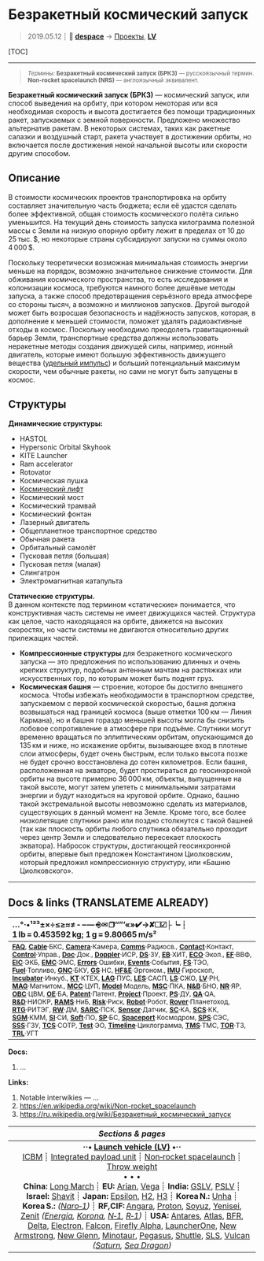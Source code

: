 # Безракетный космический запуск
> 2019.05.12 ┊ **🚀 [despace](index.md)** → [Проекты](project.md), **[LV](lv.md)**

[TOC]

---

> <small>*Термины:* **Безракетный космический запуск (БРКЗ)** — русскоязычный термин. **Non-rocket spacelaunch (NRS)** — англоязычный эквивалент.</small>

**Безракетный космический запуск (БРКЗ)** — космический запуск, или способ выведения на орбиту, при котором некоторая или вся необходимая скорость и высота достигается без помощи традиционных ракет, запускаемых с земной поверхности. Предложено множество альтернатив ракетам. В некоторых системах, таких как ракетные салазки и воздушный старт, ракета участвует в достижении орбиты, но включается после достижения некой начальной высоты или скорости другим способом.



## Описание
В стоимости космических проектов транспортировка на орбиту составляет значительную часть бюджета; если её удастся сделать более эффективной, общая стоимость космического полёта сильно уменьшится. На текущий день стоимость запуска килограмма полезной массы с Земли на низкую опорную орбиту лежит в пределах от 10 до 25 тыс. \$, но некоторые страны субсидируют запуски на суммы около 4 000 $.

Поскольку теоретически возможная минимальная стоимость энергии меньше на порядок, возможно значительное снижение стоимости. Для обживания космического пространства, то есть исследования и колонизации космоса, требуются намного более дешёвые методы запуска, а также способ предотвращения серьёзного вреда атмосфере со стороны тысяч, а возможно и миллионов запусков. Другой выгодой может быть возросшая безопасность и надёжность запусков, которая, в дополнение к меньшей стоимости, поможет удалять радиоактивные отходы в космос. Поскольку необходимо преодолеть гравитационный барьер Земли, транспортные средства должны использовать неракетные методы создания движущей силы, например, ионный двигатель, которые имеют большую эффективность движущего вещества ([удельный импульс](isp.md)) и больший потенциальный максимум скорости, чем обычные ракеты, но сами не могут быть запущены в космос.



## Структуры
**Динамические структуры:**

   - HASTOL
   - Hypersonic Orbital Skyhook
   - KITE Launcher
   - Ram accelerator
   - Rotovator
   - Космическая пушка
   - [Космический лифт](space_elev.md)
   - Космический мост
   - Космический трамвай
   - Космический фонтан
   - Лазерный двигатель
   - Общепланетное транспортное средство
   - Обычная ракета
   - Орбитальный самолёт
   - Пусковая петля (большая)
   - Пусковая петля (малая)
   - Слингатрон
   - Электромагнитная катапульта

**Статические структуры.**  
В данном контексте под термином «статические» понимается, что конструктивная часть системы не имеет движущихся частей. Структура как целое, часто находящаяся на орбите, движется на высоких скоростях, но части системы не двигаются относительно других прилежащих частей.
   - **Компрессионные структуры** для безракетного космического запуска — это предложения по использованию длинных и очень крепких структур, подобных антенным мачтам на растяжках или искусственных гор, по которым может быть поднят груз.
   - **Космическая башня** — строение, которое бы достигло внешнего космоса. Чтобы избежать необходимости в транспортном средстве, запускаемом с первой космической скоростью, башня должна возвышаться над границей космоса (выше отметки 100 км — Линия Кармана), но и башня гораздо меньшей высоты могла бы снизить лобовое сопротивление в атмосфере при подъёме. Спутники могут временно вращаться по эллиптическим орбитам, опускающимся до 135 км и ниже, но искажение орбиты, вызывающее вход в плотные слои атмосферы, будет очень быстрым, если только высота позже не будет срочно восстановлена до сотен километров. Если башня, расположенная на экваторе, будет простираться до геосинхронной орбиты на высоте примерно 36 000 км, объекты, выпущенные на такой высоте, могут затем улететь с минимальными затратами энергии и будут находиться на круговой орбите. Однако, башню такой экстремальной высоты невозможно сделать из материалов, существующих в данный момент на Земле. Кроме того, все более низколетящие спутники рано или поздно столкнутся с такой башней (так как плоскость орбиты любого спутника обязательно проходит через центр Земли и следовательно пересекает плоскость экватора). Набросок структуры, достигающей геосинхронной орбиты, впервые был предложен Константином Циолковским, который предложил компрессионную структуру, или «Башню Циолковского».



<p style="page-break-after:always"> </p>

---

## Docs & links (TRANSLATEME ALREADY)
|…°·•¹²³±×÷≤≥≈≠ ‑ −— ⎆✉ ❐“”’«»✔→✘☐☑├┕┆ 1 lb = 0.453592 kg; 1 g = 9.80665 m/s²|
|:--|
|<small>**[FAQ](faq.md)**, **[Cable](cable.md)**·БКС, **[Camera](camera.md)**·Камера, **[Comms](comms.md)**·Радиосв., **[Contact](contact.md)**·Контакт, **[Control](control.md)**·Управ., **[Doc](doc.md)**·Док., **[Doppler](doppler.md)**·ИСР, **[DS](ds.md)**·ЗУ, **[EB](eb.md)**·ХИТ, **[ECO](ecology.md)**·Экол., **[EF](ef.md)**·ВВФ, **[ElC](elc.md)**·ЭКБ, **[EMC](emc.md)**·ЭМС, **[Errors](error.md)**·Ошибки, **[Events](event.md)**·События, **[FS](fs.md)**·ТЭО, **[Fuel](fuel.md)**·Топливо, **[GNC](gnc.md)**·БКУ, **[GS](scs.md)**·НС, **[HF&E](hfe.md)**·Эргоном., **[IMU](imu.md)**·Гироскоп, **[Incubator](incubator.md)**·Инкуб., **[KT](kt.md)**·КТЕХ, **[LAG](lag.md)**·ПУC, **[LES](les.md)**·САСП, **[LS](ls.md)**·СЖО, **[LV](lv.md)**·РН, **[MAG](mag.md)**·Магнитом., **[MCC](mcc.md)**·ЦУП, **[Model](model.md)**·Модель, **[MSC](sc.md)**·ПКА, **[N&B](nnb.md)**·БНО, **[NR](nr.md)**·ЯР, **[OBC](obc.md)**·ЦВМ, **[OE](oe.md)**·БА, **[Patent](патент.md)**·Патент, **[Project](project.md)**·Проект, **[PS](ps.md)**·ДУ, **[QA](quality.md)**·QA, **[R&D](rnd.md)**·НИОКР, **[RAMS](rams.md)**·НиБ, **[Risk](risk.md)**·Риск, **[Robot](robotics.md)**·Робот, **[Rover](rover.md)**·Планетоход, **[RTG](rtg.md)**·РИТЭГ, **[RW](rw.md)**·ДМ, **[SARC](sarc.md)**·ПСК, **[Sensor](sensor.md)**·Датчик, **[SC](sc.md)**·КА, **[SCS](scs.md)**·КК, **[SGM](sgm.md)**·КММ, **[SI](si.md)**·СИ, **[Soft](soft.md)**·ПО, **[SP](sp.md)**·БС, **[Spaceport](spaceport.md)**·Космодром, **[SPS](sps.md)**·СЭС, **[SSS](sss.md)**·ГЗУ, **[TCS](tcs.md)**·СОТР, **[Test](test.md)**·ЭО, **[Timeline](timeline.md)**·Циклограмма, **[TMS](tms.md)**·ТМС, **[TOR](tor.md)**·ТЗ, **[TRL](trl.md)**·УГТ</small>|

**Docs:**

   1. …

**Links:**

   1. Notable interwikies — …
   1. <https://en.wikipedia.org/wiki/Non-rocket_spacelaunch>
   1. <https://ru.wikipedia.org/wiki/Безракетный_космический_запуск>

|*Sections & pages*|
|:--:|
|**··• [Launch vehicle (LV)](lv.md) •··**<br> [ICBM](icbm.md) ┊ [Integrated payload unit](lv.md) ┊ [Non‑rocket spacelaunch](nrs.md) ┊ [Throw weight](throw_weight.md)<br>• • •<br> **China:** [Long March](long_march.md) ┊ **EU:** [Arian](arian.md), [Vega](vega.md) ┊ **India:** [GSLV](gslv.md), [PSLV](pslv.md) ┊ **Israel:** [Shavit](shavit.md) ┊ **Japan:** [Epsilon](epsilon.md), [H2](h2.md), [H3](h3.md) ┊ **Korea N.:** [Unha](unha.md) ┊ **Korea S.:** *([Naro‑1](naro_1.md))* ┊ **RF,CIF:** [Angara](angara.md), [Proton](proton.md), [Soyuz](soyuz.md), [Yenisei](yenisei.md), [Zenit](zenit.md) *([Energia](energia.md), [Korona](korona.md), [N‑1](n_1.md), [R‑1](r_7.md))* ┊ **USA:** [Antares](antares.md), [Atlas](atlas.md), [BFR](bfr.md), [Delta](delta.md), [Electron](electron.md), [Falcon](falcon.md), [Firefly Alpha](firefly_alpha.md), [LauncherOne](launcherone.md), [New Armstrong](new_armstrong.md), [New Glenn](new_glenn.md), [Minotaur](minotaur.md), [Pegasus](pegasus.md), [Shuttle](shuttle.md), [SLS](sls.md), [Vulcan](vulcan.md) *([Saturn](saturn_lv.md), [Sea Dragon](sea_dragon.md))* |
